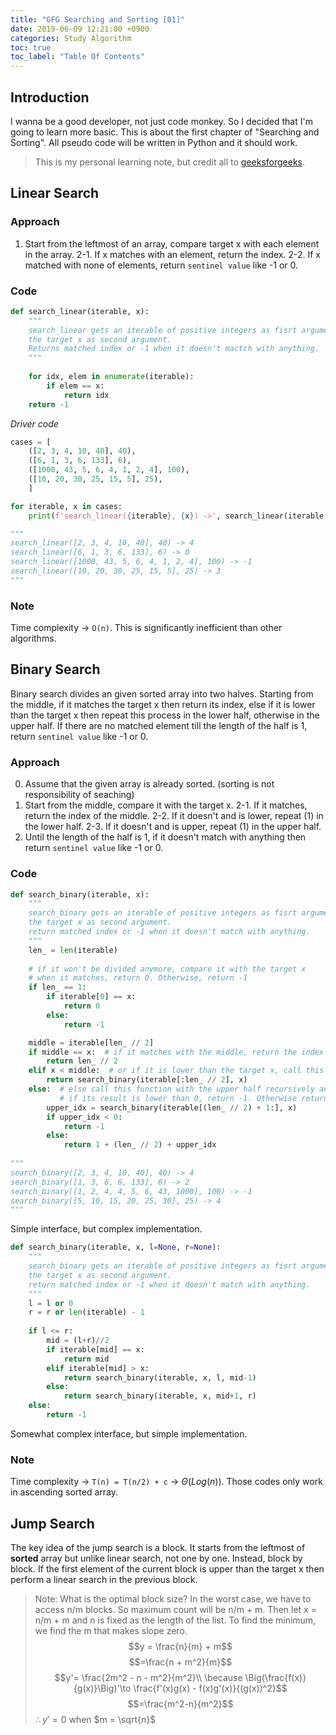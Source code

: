 ```yaml
---
title: "GFG Searching and Sorting [01]"
date: 2019-06-09 12:21:00 +0900
categories: Study Algorithm
toc: true
toc_label: "Table Of Contents"
---
```


## Introduction
I wanna be a good developer, not just code monkey. So I decided that I'm going to learn more basic.
This is about the first chapter of "Searching and Sorting". All pseudo code will be written in Python and it should work.

> This is my personal learning note, but credit all to [geeksforgeeks](https://www.geeksforgeeks.org/). 

## Linear Search

### Approach
1. Start from the leftmost of an array, compare target x with each element in the array.
2-1. If x matches with an element, return the index.
2-2. If x matched with none of elements, return `sentinel value` like -1 or 0.

### Code
~~~ python
def search_linear(iterable, x):
    """
    search_linear gets an iterable of positive integers as fisrt argument and
    the target x as second argument.
    Returns matched index or -1 when it doesn't mactch with anything.
    """
    
    for idx, elem in enumerate(iterable):
        if elem == x:
            return idx
    return -1
~~~

*Driver code*
~~~ python
cases = [
    ([2, 3, 4, 10, 40], 40),
    ([6, 1, 3, 6, 133], 6),
    ([1000, 43, 5, 6, 4, 1, 2, 4], 100), 
    ([10, 20, 30, 25, 15, 5], 25),
    ]

for iterable, x in cases:
    print(f'search_linear({iterable}, {x}) ->', search_linear(iterable, x))

"""
search_linear([2, 3, 4, 10, 40], 40) -> 4
search_linear([6, 1, 3, 6, 133], 6) -> 0
search_linear([1000, 43, 5, 6, 4, 1, 2, 4], 100) -> -1
search_linear([10, 20, 30, 25, 15, 5], 25) -> 3
"""
~~~

### Note
Time complexity $\to$ `O(n)`. This is significantly inefficient than other algorithms.

## Binary Search
Binary search divides an given sorted array into two halves.
Starting from the middle, if it matches the target x then return its index,
else if it is lower than the target x then repeat this process in the lower half,
otherwise in the upper half.
If there are no matched element till the length of the half is 1, return `sentinel value` like -1 or 0.

### Approach
0. Assume that the given array is already sorted. (sorting is not responsibility of seaching)
1. Start from the middle, compare it with the target x.
2-1. If it matches, return the index of the middle.
2-2. If it doesn't and is lower, repeat (1) in the lower half.
2-3. If it doesn't and is upper, repeat (1) in the upper half.
3. Until the length of the half is 1, if it doesn't match with anything then return `sentinel value` like -1 or 0.

### Code
~~~ python
def search_binary(iterable, x):
    """
    search_binary gets an iterable of positive integers as fisrt argument and
    the target x as second argument. 
    return matched index or -1 when it doesn't match with anything.
    """
    len_ = len(iterable)
    
    # if it won't be divided anymore, compare it with the target x
    # when it matches, return 0. Otherwise, return -1
    if len_ == 1:
        if iterable[0] == x:
            return 0
        else:
            return -1

    middle = iterable[len_ // 2]
    if middle == x:  # if it matches with the middle, return the index of the middle
        return len_ // 2
    elif x < middle:  # or if it is lower than the target x, call this function with the lower half recursively.
        return search_binary(iterable[:len_ // 2], x)
    else:  # else call this function with the upper half recursively and 
           # if its result is lower than 0, return -1. Otherwise return 1 + index of middle + its result
        upper_idx = search_binary(iterable[(len_ // 2) + 1:], x)
        if upper_idx < 0:
            return -1
        else:
            return 1 + (len_ // 2) + upper_idx
            
"""
search_binary([2, 3, 4, 10, 40], 40) -> 4
search_binary([1, 3, 6, 6, 133], 6) -> 2
search_binary([1, 2, 4, 4, 5, 6, 43, 1000], 100) -> -1
search_binary([5, 10, 15, 20, 25, 30], 25) -> 4
"""
~~~
Simple interface, but complex implementation.

~~~python
def search_binary(iterable, x, l=None, r=None):
    """
    search_binary gets an iterable of positive integers as fisrt argument and
    the target x as second argument. 
    return matched index or -1 when it doesn't match with anything.
    """
    l = l or 0  
    r = r or len(iterable) - 1
    
    if l <= r:
        mid = (l+r)//2
        if iterable[mid] == x:
            return mid
        elif iterable[mid] > x:
            return search_binary(iterable, x, l, mid-1)
        else:
            return search_binary(iterable, x, mid+1, r)
    else:
        return -1
~~~
Somewhat complex interface, but simple implementation.

### Note
Time complexity $\to$ `T(n) = T(n/2) + c` $\to$ $\Theta(Log(n))$.
Those codes only work in ascending sorted array.

## Jump Search
The key idea of the jump search is a block. It starts from the leftmost of **sorted** array but unlike linear search,
not one by one. Instead, block by block. If the first element of the current block is upper than the target x then
perform a linear search in the previous block.

> Note: What is the optimal block size?
In the worst case, we have to access n/m blocks. So maximum count will be n/m + m.
Then let x = n/m + m and n is fixed as the length of the list. To find the minimum, we find the m that makes slope zero.
$$y = \frac{n}{m} + m$$
$$=\frac{n + m^2}{m}$$
$$y'= \frac{2m^2 - n - m^2}{m^2}\\ \because \Big(\frac{f(x)}{g(x)}\Big)'\to \frac{f'(x)g(x) - f(x)g'(x)}{(g(x))^2}$$
$$=\frac{m^2-n}{m^2}$$
$\therefore y' = 0$ when $m = \sqrt{n}$
